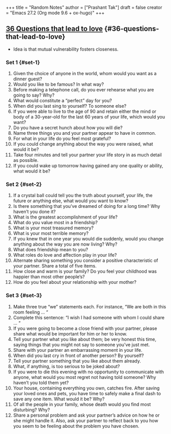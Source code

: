 +++
title = "Random Notes"
author = ["Prashant Tak"]
draft = false
creator = "Emacs 27.2 (Org mode 9.6 + ox-hugo)"
+++

## [36 Questions that lead to love](https://www.nytimes.com/2015/01/09/style/no-37-big-wedding-or-small.html) {#36-questions-that-lead-to-love}

-   Idea is that mutual vulnerability fosters closeness.


### Set 1 {#set-1}

1.  Given the choice of anyone in the world, whom would you want as a dinner guest?
2.  Would you like to be famous? In what way?
3.  Before making a telephone call, do you ever rehearse what you are going to say? Why?
4.  What would constitute a “perfect” day for you?
5.  When did you last sing to yourself? To someone else?
6.  If you were able to live to the age of 90 and retain either the mind or body of a 30-year-old for the last 60 years of your life, which would you want?
7.  Do you have a secret hunch about how you will die?
8.  Name three things you and your partner appear to have in common.
9.  For what in your life do you feel most grateful?
10. If you could change anything about the way you were raised, what would it be?
11. Take four minutes and tell your partner your life story in as much detail as possible.
12. If you could wake up tomorrow having gained any one quality or ability, what would it be?


### Set 2 {#set-2}

1.  If a crystal ball could tell you the truth about yourself, your life, the future or anything else, what would you want to know?
2.  Is there something that you’ve dreamed of doing for a long time? Why haven’t you done it?
3.  What is the greatest accomplishment of your life?
4.  What do you value most in a friendship?
5.  What is your most treasured memory?
6.  What is your most terrible memory?
7.  If you knew that in one year you would die suddenly, would you change anything about the way you are now living? Why?
8.  What does friendship mean to you?
9.  What roles do love and affection play in your life?
10. Alternate sharing something you consider a positive characteristic of your partner. Share a total of five items.
11. How close and warm is your family? Do you feel your childhood was happier than most other people’s?
12. How do you feel about your relationship with your mother?


### Set 3 {#set-3}

1.  Make three true “we” statements each. For instance, “We are both in this room feeling ... “
2.  Complete this sentence: “I wish I had someone with whom I could share ... “
3.  If you were going to become a close friend with your partner, please share what would be important for him or her to know.
4.  Tell your partner what you like about them; be very honest this time, saying things that you might not say to someone you’ve just met.
5.  Share with your partner an embarrassing moment in your life.
6.  When did you last cry in front of another person? By yourself?
7.  Tell your partner something that you like about them already.
8.  What, if anything, is too serious to be joked about?
9.  If you were to die this evening with no opportunity to communicate with anyone, what would you most regret not having told someone? Why haven’t you told them yet?
10. Your house, containing everything you own, catches fire. After saving your loved ones and pets, you have time to safely make a final dash to save any one item. What would it be? Why?
11. Of all the people in your family, whose death would you find most disturbing? Why?
12. Share a personal problem and ask your partner’s advice on how he or she might handle it. Also, ask your partner to reflect back to you how you seem to be feeling about the problem you have chosen.
